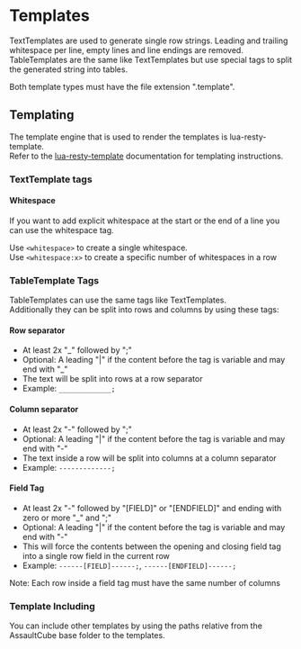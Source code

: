 Templates
=========

TextTemplates are used to generate single row strings. Leading and trailing whitespace per line, empty lines and line endings are removed. <br />
TableTemplates are the same like TextTemplates but use special tags to split the generated string into tables.

Both template types must have the file extension ".template".


Templating
----------

The template engine that is used to render the templates is lua-resty-template. <br/>
Refer to the [lua-resty-template](https://github.com/bungle/lua-resty-template) documentation for templating instructions.


### TextTemplate tags ###

#### Whitespace ####

If you want to add explicit whitespace at the start or the end of a line you can use the whitespace tag.

Use `<whitespace>` to create a single whitespace. <br/>
Use `<whitespace:x>` to create a specific number of whitespaces in a row


### TableTemplate Tags ###

TableTemplates can use the same tags like TextTemplates. <br/>
Additionally they can be split into rows and columns by using these tags:


#### Row separator ####

* At least 2x "_" followed by ";"
* Optional: A leading "|" if the content before the tag is variable and may end with "_"
* The text will be split into rows at a row separator
* Example: `_____________;`

#### Column separator ####

* At least 2x "-" followed by ";"
* Optional: A leading "|" if the content before the tag is variable and may end with "-"
* The text inside a row will be split into columns at a column separator
* Example: `-------------;`

#### Field Tag ####

* At least 2x "-" followed by "[FIELD]" or "[ENDFIELD]" and ending with zero or more "_" and ";"
* Optional: A leading "|" if the content before the tag is variable and may end with "-"
* This will force the contents between the opening and closing field tag into a single row field in the current row
* Example: `------[FIELD]------;`, `------[ENDFIELD]------;`

Note: Each row inside a field tag must have the same number of columns


### Template Including ###

You can include other templates by using the paths relative from the AssaultCube base folder to the templates.
